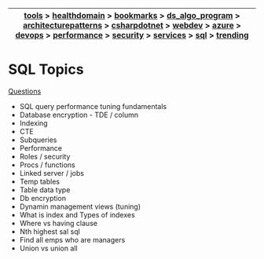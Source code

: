 | [tools](../tools/tools.md) > [healthdomain](../healthdomain/healthdomain.md) > [bookmarks](../bookmarks/bookmarks.md) > [ds_algo_program](../ds_algo_program/ds_algo_program.md) > [architecturepatterns](../architecturepatterns/architecturepatterns.md) > [csharpdotnet](../csharpdotnet/csharpdotnet.md) > [webdev](../webdev/webdev.md) > [azure](../azure/azure.md) > [devops](../devops/devops.md) > [performance](../performance/performance.md) > [security](../security/security.md) > [services](../services/services.md) > [sql](../sql/sql.md) > [trending](../trending/trending.md) |
| --- |

# SQL Topics

[Questions](questions.md)

- SQL query performance tuning fundamentals
- Database encryption - TDE / column
- Indexing
- CTE
- Subqueries
- Performance 
- Roles / security
- Procs / functions
- Linked server / jobs
- Temp tables
- Table data type
- Db encryption
- Dynamin management views (tuning)
- What is index and Types of indexes
- Where vs having clause
- Nth highest sal sql
- Find all emps who are managers
- Union vs union all
